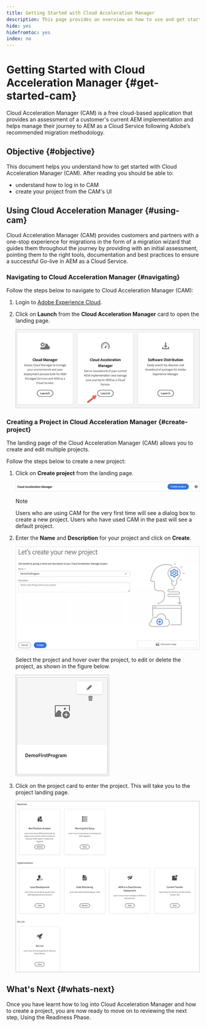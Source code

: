 ```yaml
---
title: Getting Started with Cloud Acceleration Manager
description: This page provides an overview on how to use and get started with Cloud Acceleration Manager.
hide: yes
hidefromtoc: yes
index: no
---
```


# Getting Started with Cloud Acceleration Manager {#get-started-cam}

Cloud Acceleration Manager (CAM) is a free cloud-based application that provides an assessment of a customer's current AEM implementation and helps manage their journey to AEM as a Cloud Service following Adobe’s recommended migration methodology.

## Objective {#objective}

This document helps you understand how to get started with Cloud Acceleration Manager (CAM). After reading you should be able to:

* understand how to log in to CAM 
* create your project from the CAM's UI

## Using Cloud Acceleration Manager {#using-cam}

Cloud Acceleration Manager (CAM) provides customers and partners with a one-stop experience for migrations in the form of a migration wizard that guides them throughout the journey by providing with an initial assessment, pointing them to the right tools, documentation and best practices to ensure a successful Go-live in AEM as a Cloud Service.

### Navigating to Cloud Acceleration Manager {#navigating}

Follow the steps below to navigate to Cloud Acceleration Manager (CAM):

1. Login to [Adobe Experience Cloud](https://experience.adobe.com).

1. Click on **Launch** from the **Cloud Acceleration Manager** card to open the landing page.

    ![image](/help/move-to-cloud-service/cloud-acceleration-manager/assets/cam-1.png)

### Creating a Project in Cloud Acceleration Manager {#create-project}

The landing page of the Cloud Acceleration Manager (CAM) allows you to create and edit multiple projects.

Follow the steps below to create a new project:

1. Click on **Create project** from  the landing page.

   ![image](/help/move-to-cloud-service/cloud-acceleration-manager/assets/cam-2.png)

   >[!NOTE]
   >Users who are using CAM for the very first time will see a dialog box to create a new project. Users who have used CAM in the past will see a default project.

1. Enter the **Name** and **Description** for your project and click on **Create**.

   ![image](/help/move-to-cloud-service/cloud-acceleration-manager/assets/cam-3.png)

   Select the project and hover over the project, to edit or delete the project, as shown in the figure below.

   ![image](/help/move-to-cloud-service/cloud-acceleration-manager/assets/cam-4.png)

1. Click on the project card to enter the project. This will take you to the project landing page.

   ![image](/help/move-to-cloud-service/cloud-acceleration-manager/assets/cam-5.png)


## What's Next {#whats-next}

Once you have learnt how to log into Cloud Acceleration Manager and how to create a project, you are now ready to move on to reviewing the next step, Using the Readiness Phase.